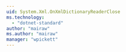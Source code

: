```yaml
---
uid: System.Xml.OnXmlDictionaryReaderClose
ms.technology: 
  - "dotnet-standard"
author: "mairaw"
ms.author: "mairaw"
manager: "wpickett"
---
```

